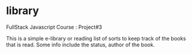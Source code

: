 # library
FullStack Javascript Course : Project#3 

This is a simple e-library or reading list of sorts to keep track of the books that is read. 
Some info include the status, author of the book.